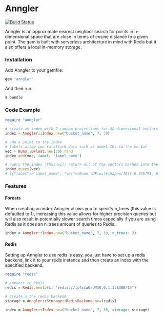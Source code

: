 # Anngler
[![Build Status](https://travis-ci.com/Aidenjl193/anngler.svg?branch=master)](https://travis-ci.com/Aidenjl193/anngler)

Anngler is an approximate nearest neighbor search for points in n-dimensional space that are close in terms of cosine distance to a given point. The gem is built with serverless architecture in mind with Redis but it also offers a local in-memory storage.

### Installation

Add Anngler to your gemfile:
```ruby
gem 'anngler'
```

And then run:
```sh
$ bundle
```

### Code Example
```ruby
require "anngler"

# create an index with 7 random projections for 30 dimensional vectors
index = Anngler::Index.new("bucket_name", 7, 30)

# add a point to the index
# labels allow you to attach data such as model IDs to the vector
vec = Numo::DFloat.new(30).rand
index.add(vec, label: "label_name")

# query the index (this will return all of the vectors hashed into the same bucket sorted by cosine distance)
index.query(vec)
# [{"label"=>"label_name", "vec"=>Numo::DFloat#shape=[30][-0.276791, 0.828535, 0.010036, 0.874997, -0.169577, -0.0180099, 0.266599, ...]}]
```

### Features
#### Forests
When creating an index Anngler allows you to specify n_trees (this value is defaulted to 1), increasing this value allows for higher precision queries but will also result in potentially slower search times especially if you are using Redis as it does an n_trees amount of queries to Redis.
```ruby
index = Anngler::Index.new("bucket_name", 7, 30, n_trees: 3)
```

#### Redis
Setting up Anngler to use redis is easy, you just have to set up a redis backend, link it to your redis instance and then create an index with the specified backend.
```ruby
require "redis"

# connect to Redis
redis = Redis.new(url: "redis://:p4ssw0rd@10.0.1.1:6380/15")

# create a the redis backend
storage = Anngler::Storage::RedisBackend.new(redis)

index = Anngler::Index.new("bucket_name", 7, 30, storage: storage)
```
